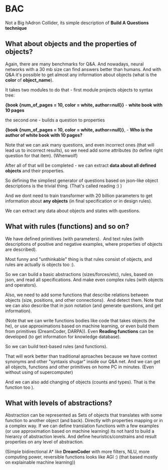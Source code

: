 # BAC
Not a Big hAdron Collider, its simple description of **Build A Questions technique**

## What about objects and the properties of objects?


Again, there are many benchmarks for Q&A. And nowadays, neural networks with a 30 mb size can find answers better than humans.
And with Q&A it's possible to get almost any information about objects (what is the **color** of **object_name**).

It takes two modules to do that - first module projects objects to syntax tree:

**{book {num_of_pages = 10, color = white, author=null}}** - **white book with 10 pages**

the second one - builds a question to properties 

**{book {num_of_pages = 10, color = white, author=null}}**, - **Who is the author of white book with 10 pages?**



Note that we can ask many questions, and even incorrect ones (that will lead us to incorrect results), so we need add some attributes (to define right question for that item). (Whenwolf)

After all of that will be completed - we can extract **data about all defined objects** and their properties.

So defining the simpliest generator of questions based on json-like object descriptions is the trivial thing. (That's called reading :) )

And we dont need to train transformer with 20 billion parameters to get information about **any objects** (in final specification or in design rules).

We can extract any data about objects and states with questions.


## What with rules (functions) and so on?


We have defined primitives (with parameters). 
And text rules (with descriptions of positive and negative examples, where properties of objects are described).

Most funny and "unthinkable" thing is that rules consist of objects, and rules are actually is objects too :).

So we can build a basic abstractions (sizes/forces/etc), rules, based on json, and read all specifications. And make even complex rules (with objects and operators).

Also, we need to add some functions that describe relations between objects (size, positions, and other connections). 
And detect them. Note that we can also describe that in json notation (and generate questions, and get information).

(Note that we can write functions bodies like code that takes objects (he he), or use approximations based on machine learning, or even build them from primitives (DreamCoder, DARPA)). Even **Reading functions** can be developed (to get information for knowledge database).

So we can build text-based rules (and functions).

That will work better than traditional aproaches because we have context synonyms and other "syntaxis shugar" inside our Q&A net.
And we can get all objects, functions and other primitives on home PC in minutes. (Even without using of supercomputer)

And we can also add changing of objects (counts and types). That is the function too ).


## What with levels of abstractions? ##


Abstraction can be represented as Sets of objects that translates with some function to another object (and back). Directly with properties mapping or in a complex way.
If we can define translation functions with a few examples (or use approximation based on machine learning) its not hard to build a hierarcy of abstraction levels.
And define heuristics/constrains and result properties on any level of abstraction.

(Simple bidirectional A* like **DreamCoder** with more filters, NLU, more computing power, reversible functions looks like AGI :) (that based mostly on explainable machine learning))
